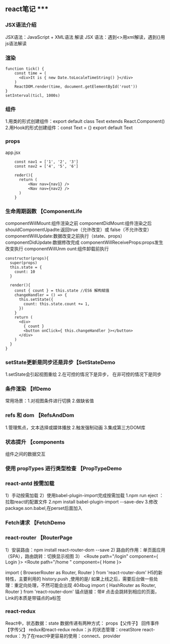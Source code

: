 ## react笔记 ***

### JSX语法介绍
JSX语法：JavaScript + XML语法
解读 JSX 语法：遇到<>用xml解读，遇到{}用js语法解读
### 渲染
```
function tick() {
    const time = (
      <div>It is { new Date.toLocaleTimeString() }</div>
    )
    ReactDOM.render(time, document.getElementById('root'))
}
setInterval(ticl, 1000s)
```
### 组件
1.用类的形式创建组件：export default class Text extends React.Component()
2.用Hook的形式创建组件：const Text = {}  export default Text

### props
app.jsx
```
    const nav1 = ['1', '2', '3']
    const nav2 = ['4', '5', '6']

    reder(){
      return (
          <Nav nav={nav1} />
          <Nav nav={nav2} />
      )
    }

```

### 生命周期函数 【ComponentLife
componentWillMount:组件渲染之前
componentDidMount:组件渲染之后
shouldComponentUpadte:返回true（允许改变）或 false（不允许改变）
componentWillUpdate:数据改变之前执行（state、props）
componentDidUpdate:数据修改完成
componentWillReceiveProps:props发生改变执行
componentWillUnm ount:组件卸载前执行
```
constructor(props){
  super(props)
  this.state = {
    count: 10
  }

  render(){
    const { count } = this.state //ES6 解构赋值
    changeHandler = () => {
      this.setState({
        count: this.state.count += 1,
      })
    }
    return (
      <div>
        { count }
        <button onClick={ this.changeHandler }></button>
      </div>
    )
  }
}
```
### setState更新是同步还是异步【SetStateDemo
1.setState会引起视图重绘
2.在可控的情况下是异步， 在非可控的情况下是同步

### 条件渲染 【IfDemo
常用场景：1.对视图条件进行切换
        2.做缺省值

### refs 和 dom 【RefsAndDom
1.管理焦点，文本选择或媒体播放
2.触发强制动画
3.集成第三方DOM库

### 状态提升 【components
组件之间的数据交互

### 使用 propTypes 进行类型检查 【PropTypeDemo

### react-antd 按需加载
1）手动按需加载
2）使用babel-plugin-import完成按需加载
  1.npm run eject ：拉取react的配置文件
  2.npm install babel-plugin-import --save-dev
  3.修改package.son.babel,在perset后面加入

### Fetch请求 【FetchDemo

### react-router 【RouterPage
1）安装路由：npm install react-router-dom --save
2) 路由的作用：单页面应用（SPA），路由跳转：切换显示视图 
3）
<Router>
    <Route path="/login" component={ Login }></Route>
    <Route path="/home " component={ Home }></Route>
</Router>

<BrowserRouter>
import { BrowserRouter as Router, Router } from 'react-router-dom'
H5的新特性，主要利用的 history.push ,使用的是/
如果上线之后，需要后台做一些处理：重定向处理，不然可能会出现 404bug
<HashRouter>
import { HashRouter as Router, Router } from 'react-router-dom'
锚点链接：带#

<Link to="/login"></Link>
<Link to="/home"></Link>
点击会跳转到相应的页面，Link的本质是带锚点的a标签<a href="#/login"></a>


### react-redux
React中，状态数据：state
数据传递有两种方式： props【父传子】
                  回传事件【字传父】
redux和react-redux
redux：js 的状态管理：creatStore
react-redux：为了在react中更容易的使用：connect、provider 






